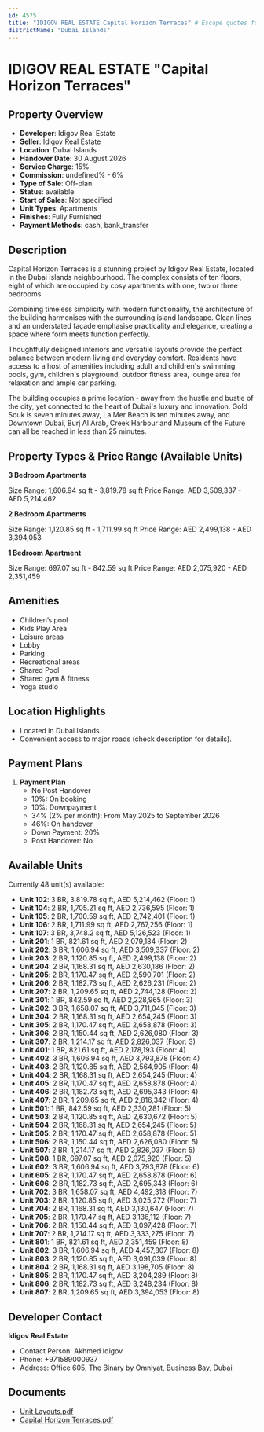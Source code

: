```yaml
---
id: 4575
title: "IDIGOV REAL ESTATE Capital Horizon Terraces" # Escape quotes for YAML string
districtName: "Dubai Islands"
---
```


# IDIGOV REAL ESTATE "Capital Horizon Terraces"

## Property Overview
- **Developer**: Idigov Real Estate
- **Seller**: Idigov Real Estate
- **Location**: Dubai Islands
- **Handover Date**: 30 August 2026
- **Service Charge**: 15%
- **Commission**: undefined% - 6%
- **Type of Sale**: Off-plan
- **Status**: available
- **Start of Sales**: Not specified
- **Unit Types**: Apartments
- **Finishes**: Fully Furnished
- **Payment Methods**: cash, bank_transfer

## Description
Capital Horizon Terraces is a stunning project by Idigov Real Estate, located in the Dubai Islands neighbourhood. The complex consists of ten floors, eight of which are occupied by cosy apartments with one, two or three bedrooms.

Combining timeless simplicity with modern functionality, the architecture of the building harmonises with the surrounding island landscape. Clean lines and an understated façade emphasise practicality and elegance, creating a space where form meets function perfectly.

Thoughtfully designed interiors and versatile layouts provide the perfect balance between modern living and everyday comfort. Residents have access to a host of amenities including adult and children's swimming pools, gym, children's playground, outdoor fitness area, lounge area for relaxation and ample car parking.

The building occupies a prime location - away from the hustle and bustle of the city, yet connected to the heart of Dubai's luxury and innovation. Gold Souk is seven minutes away, La Mer Beach is ten minutes away, and Downtown Dubai, Burj Al Arab, Creek Harbour and Museum of the Future can all be reached in less than 25 minutes.

## Property Types & Price Range (Available Units)
**3 Bedroom Apartments**

Size Range: 1,606.94 sq ft - 3,819.78 sq ft
Price Range: AED 3,509,337 - AED 5,214,462

**2 Bedroom Apartments**

Size Range: 1,120.85 sq ft - 1,711.99 sq ft
Price Range: AED 2,499,138 - AED 3,394,053

**1 Bedroom Apartment**

Size Range: 697.07 sq ft - 842.59 sq ft
Price Range: AED 2,075,920 - AED 2,351,459

## Amenities
- Children’s pool
- Kids Play Area
- Leisure areas
- Lobby
- Parking
- Recreational areas
- Shared Pool
- Shared gym & fitness
- Yoga studio

## Location Highlights
- Located in Dubai Islands.
- Convenient access to major roads (check description for details).

## Payment Plans
1. **Payment Plan**
   - No Post Handover
   - 10%: On booking
   - 10%: Downpayment
   - 34% (2% per month): From May 2025 to September 2026
   - 46%: On handover
   - Down Payment: 20%
   - Post Handover: No

## Available Units
Currently 48 unit(s) available:
- **Unit 102**: 3 BR, 3,819.78 sq ft, AED 5,214,462 (Floor: 1)
- **Unit 104**: 2 BR, 1,705.21 sq ft, AED 2,736,595 (Floor: 1)
- **Unit 105**: 2 BR, 1,700.59 sq ft, AED 2,742,401 (Floor: 1)
- **Unit 106**: 2 BR, 1,711.99 sq ft, AED 2,767,256 (Floor: 1)
- **Unit 107**: 3 BR, 3,748.2 sq ft, AED 5,126,523 (Floor: 1)
- **Unit 201**: 1 BR, 821.61 sq ft, AED 2,079,184 (Floor: 2)
- **Unit 202**: 3 BR, 1,606.94 sq ft, AED 3,509,337 (Floor: 2)
- **Unit 203**: 2 BR, 1,120.85 sq ft, AED 2,499,138 (Floor: 2)
- **Unit 204**: 2 BR, 1,168.31 sq ft, AED 2,630,186 (Floor: 2)
- **Unit 205**: 2 BR, 1,170.47 sq ft, AED 2,590,701 (Floor: 2)
- **Unit 206**: 2 BR, 1,182.73 sq ft, AED 2,626,231 (Floor: 2)
- **Unit 207**: 2 BR, 1,209.65 sq ft, AED 2,744,128 (Floor: 2)
- **Unit 301**: 1 BR, 842.59 sq ft, AED 2,228,965 (Floor: 3)
- **Unit 302**: 3 BR, 1,658.07 sq ft, AED 3,711,045 (Floor: 3)
- **Unit 304**: 2 BR, 1,168.31 sq ft, AED 2,654,245 (Floor: 3)
- **Unit 305**: 2 BR, 1,170.47 sq ft, AED 2,658,878 (Floor: 3)
- **Unit 306**: 2 BR, 1,150.44 sq ft, AED 2,626,080 (Floor: 3)
- **Unit 307**: 2 BR, 1,214.17 sq ft, AED 2,826,037 (Floor: 3)
- **Unit 401**: 1 BR, 821.61 sq ft, AED 2,178,193 (Floor: 4)
- **Unit 402**: 3 BR, 1,606.94 sq ft, AED 3,793,878 (Floor: 4)
- **Unit 403**: 2 BR, 1,120.85 sq ft, AED 2,564,905 (Floor: 4)
- **Unit 404**: 2 BR, 1,168.31 sq ft, AED 2,654,245 (Floor: 4)
- **Unit 405**: 2 BR, 1,170.47 sq ft, AED 2,658,878 (Floor: 4)
- **Unit 406**: 2 BR, 1,182.73 sq ft, AED 2,695,343 (Floor: 4)
- **Unit 407**: 2 BR, 1,209.65 sq ft, AED 2,816,342 (Floor: 4)
- **Unit 501**: 1 BR, 842.59 sq ft, AED 2,330,281 (Floor: 5)
- **Unit 503**: 2 BR, 1,120.85 sq ft, AED 2,630,672 (Floor: 5)
- **Unit 504**: 2 BR, 1,168.31 sq ft, AED 2,654,245 (Floor: 5)
- **Unit 505**: 2 BR, 1,170.47 sq ft, AED 2,658,878 (Floor: 5)
- **Unit 506**: 2 BR, 1,150.44 sq ft, AED 2,626,080 (Floor: 5)
- **Unit 507**: 2 BR, 1,214.17 sq ft, AED 2,826,037 (Floor: 5)
- **Unit 508**: 1 BR, 697.07 sq ft, AED 2,075,920 (Floor: 5)
- **Unit 602**: 3 BR, 1,606.94 sq ft, AED 3,793,878 (Floor: 6)
- **Unit 605**: 2 BR, 1,170.47 sq ft, AED 2,658,878 (Floor: 6)
- **Unit 606**: 2 BR, 1,182.73 sq ft, AED 2,695,343 (Floor: 6)
- **Unit 702**: 3 BR, 1,658.07 sq ft, AED 4,492,318 (Floor: 7)
- **Unit 703**: 2 BR, 1,120.85 sq ft, AED 3,025,272 (Floor: 7)
- **Unit 704**: 2 BR, 1,168.31 sq ft, AED 3,130,647 (Floor: 7)
- **Unit 705**: 2 BR, 1,170.47 sq ft, AED 3,136,112 (Floor: 7)
- **Unit 706**: 2 BR, 1,150.44 sq ft, AED 3,097,428 (Floor: 7)
- **Unit 707**: 2 BR, 1,214.17 sq ft, AED 3,333,275 (Floor: 7)
- **Unit 801**: 1 BR, 821.61 sq ft, AED 2,351,459 (Floor: 8)
- **Unit 802**: 3 BR, 1,606.94 sq ft, AED 4,457,807 (Floor: 8)
- **Unit 803**: 2 BR, 1,120.85 sq ft, AED 3,091,039 (Floor: 8)
- **Unit 804**: 2 BR, 1,168.31 sq ft, AED 3,198,705 (Floor: 8)
- **Unit 805**: 2 BR, 1,170.47 sq ft, AED 3,204,289 (Floor: 8)
- **Unit 806**: 2 BR, 1,182.73 sq ft, AED 3,248,234 (Floor: 8)
- **Unit 807**: 2 BR, 1,209.65 sq ft, AED 3,394,053 (Floor: 8)

## Developer Contact
**Idigov Real Estate**
- Contact Person: Akhmed Idigov
- Phone: +971589000937
- Address: Office 605, The Binary by Omniyat, Business Bay, Dubai

## Documents
- [Unit Layouts.pdf](https://cdn.geniemap.net/2025/02/26/6UGCho3npstwe0qREYnVRCT7FTNgoNsMqFOe369K.pdf)
- [Capital Horizon Terraces.pdf](https://cdn.geniemap.net/2025/02/26/DEqVPc9BK6tRofLVNbT5CBNw69dGsqvlbUeWnHdN.pdf)

